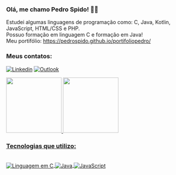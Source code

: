 ### Olá, me chamo Pedro Spido! 👨‍💻
Estudei algumas linguagens de programação como: C, Java, Kotlin, JavaScript, HTML/CSS e PHP. <br/>
Possuo formação em linguagem C e formação em Java! <br/>
Meu portifólio: https://pedrospido.github.io/portifoliopedro/
### Meus contatos:
[![Linkedin](https://img.shields.io/badge/LinkedIn-0077B5?style=for-the-badge&logo=linkedin&logoColor=white)](https://www.linkedin.com/in/pedro-spido-134b6021a/)
[![Outlook](https://img.shields.io/badge/Microsoft_Outlook-0078D4?style=for-the-badge&logo=microsoft-outlook&logoColor=white)](mailto:pedrospido@hotmail.com)

<div>
  <a href="https://github.com/pedrospido">
  <img height="150em" src="https://github-readme-stats.vercel.app/api?username=pedrospido&show_icons=true&theme=outrun&include_all_commits=true&count_private=true"/>
  <img height="150em" src="https://github-readme-stats.vercel.app/api/top-langs/?username=pedrospido&layout=compact&langs_count=7&theme=outrun"/>
</div>

### Tecnologias que utilizo:
<div style="display: inline_black"><br/>
    <img aLign="center" aLt="Linguagem em C" src="https://img.shields.io/badge/C-00599C?style=for-the-badge&logo=c&logoColor=white"/>
    <img aLign="center" aLt="Java" src="https://img.shields.io/badge/Java-ED8B00?style=for-the-badge&logo=openjdk&logoColor=white"/>
    <img aLign="center" aLt="JavaScript" src="https://img.shields.io/badge/JavaScript-323330?style=for-the-badge&logo=javascript&logoColor=F7DF1E"/>
</div>
